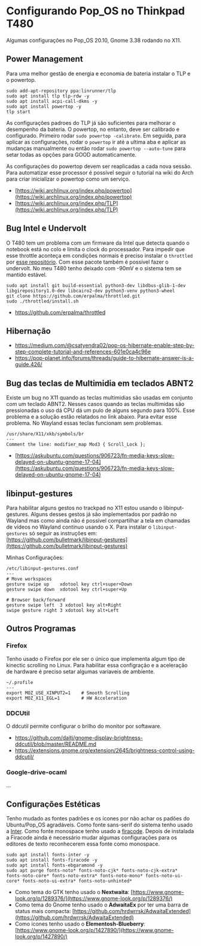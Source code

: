 # Configurando Pop_OS no Thinkpad T480

Algumas configurações no Pop_OS 20.10, Gnome 3.38 rodando no X11.

## Power Management
Para uma melhor gestão de energia e economia de bateria instalar o TLP e o powertop.

```
sudo add-apt-repository ppa:linrunner/tlp
sudo apt install tlp tlp-rdw -y
sudo apt install acpi-call-dkms -y
sudo apt install powertop -y
tlp start
```

As configurações padroes do TLP já são suficientes para melhorar o desempenho da bateria. O powertop, no entanto, deve ser calibrado e configurado. Primeiro rodar `sudo powertop -calibrate`. Em seguida, para aplicar as configurações, rodar o `powertop` ir até a ultima aba e aplicar as mudanças manualmente ou então rodar `sudo powertop --auto-tune` para setar todas as opções para GOOD automaticamente. 

As configurações do powertop devem ser reaplicadas a cada nova sessão. Para automatizar esse processor é possível seguir o tutorial na wiki do Arch para criar inicializar o powertop como um serviço.

- [https://wiki.archlinux.org/index.php/powertop](https://wiki.archlinux.org/index.php/powertop)
- [https://wiki.archlinux.org/index.php/TLP](https://wiki.archlinux.org/index.php/TLP)

## Bug Intel e Undervolt

O T480 tem um problema com um firmware da Intel que detecta quando o notebook está no colo e limita o clock do processador. Para impedir que esse throttle aconteça em condições normais é preciso instalar o `throttled` por [esse repositório](https://github.com/erpalma/throttled). Com esse pacote também é possível fazer o undervolt. No meu T480 tenho deixado com -90mV e o sistema tem se mantido estável.

```
sudo apt install git build-essential python3-dev libdbus-glib-1-dev libgirepository1.0-dev libcairo2-dev python3-venv python3-wheel
git clone https://github.com/erpalma/throttled.git
sudo ./throttled/install.sh
```

- https://github.com/erpalma/throttled
 
## Hibernação

- https://medium.com/@csatyendra02/pop-os-hibernate-enable-step-by-step-complete-tutorial-and-references-601e0ca4c96e
- https://pop-planet.info/forums/threads/guide-to-hibernate-answer-is-a-guide.426/

## Bug das teclas de Multimidia em teclados ABNT2

Existe um bug no X11 quando as teclas multimidias são usadas em conjunto com um teclado ABNT2. Nesses casos quando as teclas multimidas são pressionadas o uso dá CPU dá um pulo de alguns segundo para 100%. Esse problema e a solução estão relatados no link abaixo. Para evitar esse problema. No Wayland essas teclas funcionam sem problemas.

```
/usr/share/X11/xkb/symbols/br
---
Comment the line: modifier_map Mod3 { Scroll_Lock };
```

- [https://askubuntu.com/questions/906723/fn-media-keys-slow-delayed-on-ubuntu-gnome-17-04](https://askubuntu.com/questions/906723/fn-media-keys-slow-delayed-on-ubuntu-gnome-17-04)

## libinput-gestures

Para habilitar alguns gestos no trackpad no X11 estou usando o libinput-gestures. Alguns desses gestos já são implementados por padrão no Wayland mas como ainda não é possível compartilhar a tela em chamadas de vídeos no Wayland continuo usando o X. Para instalar o `libinput-gestures` só seguir as instruções em: [https://github.com/bulletmark/libinput-gestures](https://github.com/bulletmark/libinput-gestures)


Minhas Configurações:
```
/etc/libinput-gestures.conf
---
# Move workspaces
gesture swipe up	xdotool key ctrl+super+Down
gesture swipe down	xdotool key ctrl+super+Up

# Browser back/forward
gesture swipe left	3 xdotool key alt+Right
swipe gesture right	3 xdotool key alt+Left
```

## Outros Programas

### Firefox

Tenho usado o Firefox por ele ser o único que implementa algum tipo de kinectic scrolling no Linux. Para habilitar essa configração e a aceleração de hardware é preciso setar algumas variaveis de ambiente.

```
~/.profile
---
export MOZ_USE_XINPUT2=1	# Smooth Scrolling
export MOZ_X11_EGL=1 		# HW Acceleration
```

### DDCUtil

O ddcutil permite configurar o brilho do monitor por softaware. 

- https://github.com/daitj/gnome-display-brightness-ddcutil/blob/master/README.md
- https://extensions.gnome.org/extension/2645/brightness-control-using-ddcutil/

### Google-drive-ocaml

...

## Configurações Estéticas

Tenho mudado as fontes padrões e os ícones por não achar os padões do Ubuntu/Pop_OS agradáveis. Como fonte sans-serif do sistema tenho usado a [Inter](https://rsms.me/inter/). Como fonte monospace tenho usado a [firacode](https://github.com/tonsky/FiraCode). Depois de instalada a Firacode ainda é necessário mudar algumas configurações para os editores de texto reconhecerem essa fonte como monospace.

```
sudo apt install fonts-inter -y
sudo apt install fonts-firacode -y
sudo apt install fonts-ebgaramond -y
sudo apt purge fonts-noto* fonts-noto-cjk* fonts-noto-cjk-extra* fonts-noto-core* fonts-noto-extra* fonts-noto-mono* fonts-noto-ui-core* fonts-noto-ui-extra* fonts-noto-unhinted*
```

- Como tema do GTK tenho usado o **Nextwaita**: [https://www.gnome-look.org/p/1289376/](https://www.gnome-look.org/p/1289376/)
- Como tema do Gnome tenho usado o **AdwaitaEx** por ter uma barra de status mais compacta: [https://github.com/hrdwrrsk/AdwaitaExtended](https://github.com/hrdwrrsk/AdwaitaExtended)
- Como ícones tenho usado o **Elementosh-Blueberry**: [https://www.gnome-look.org/p/1427890/](https://www.gnome-look.org/p/1427890/)